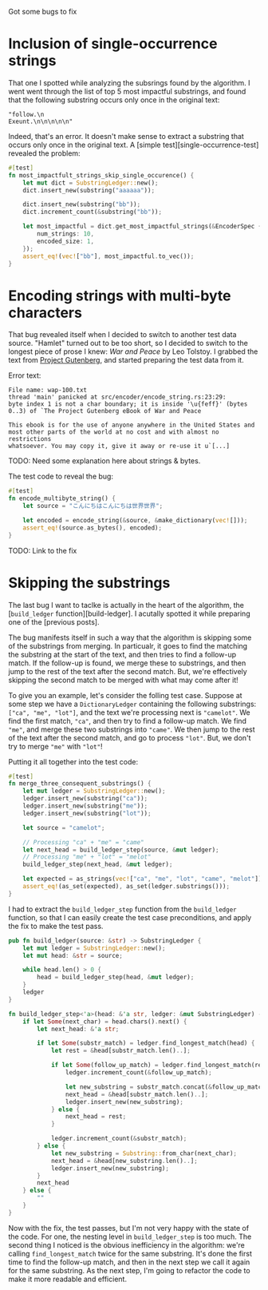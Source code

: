 Got some bugs to fix 

# Inclusion of single-occurrence strings 

That one I spotted while analyzing the subsrings found by the algorithm. I went went through the list of top 5 most impactful substrings, and found that the following substring occurs only once in the original text:

```
"follow.\n                                                         Exeunt.\n\n\n\n\n"
```

Indeed, that's an error. It doesn't make sense to extract a substring that occurs only once in the original text. A [simple test][single-occurrence-test] revealed the problem:

```rust
#[test]
fn most_impactfult_strings_skip_single_occurence() {
    let mut dict = SubstringLedger::new();
    dict.insert_new(substring("aaaaaa"));

    dict.insert_new(substring("bb"));
    dict.increment_count(&substring("bb"));

    let most_impactful = dict.get_most_impactful_strings(&EncoderSpec {
        num_strings: 10,
        encoded_size: 1,
    });
    assert_eq!(vec!["bb"], most_impactful.to_vec());
}
```

# Encoding strings with multi-byte characters

That bug revealed itself when I decided to switch to another test data source. "Hamlet" turned out to be too short, so I decided to switch to the longest piece of prose I knew: _War and Peace_ by Leo Tolstoy. I grabbed the text from [Project Gutenberg][gutenberg-war-and-peace], and started preparing the test data from it. 

Error text:

```
File name: wap-100.txt
thread 'main' panicked at src/encoder/encode_string.rs:23:29:
byte index 1 is not a char boundary; it is inside '\u{feff}' (bytes 0..3) of `The Project Gutenberg eBook of War and Peace
    
This ebook is for the use of anyone anywhere in the United States and
most other parts of the world at no cost and with almost no restrictions
whatsoever. You may copy it, give it away or re-use it u`[...]
```

TODO: Need some explanation here about strings & bytes.

The test code to reveal the bug: 

```rust
#[test]
fn encode_multibyte_string() {
    let source = "こんにちはこんにちは世界世界";

    let encoded = encode_string(&source, &make_dictionary(vec![]));
    assert_eq!(source.as_bytes(), encoded);
}
```

TODO: Link to the fix 

# Skipping the substrings 

The last bug I want to taclke is actually in the heart of the algorithm, the [`build_ledger` function][build-ledger]. I acutally spotted it while preparing one of the [previous posts].

The bug manifests itself in such a way that the algorithm is skipping some of the substrings from merging. In particualr, it goes to find the matching the substring at the start of the text, and then tries to find a follow-up match. If the follow-up is found, we merge these to substrings, and then jump to the rest of the text after the second match. But, we're effectively skipping the second match to be merged with what may come after it! 

To give you an example, let's consider the folling test case. Suppose at some step we have a `DictionaryLedger` containing the following substrings: `["ca", "me", "lot"]`, and the text we're processing next is `"camelot"`. We find the first match, `"ca"`, and then try to find a follow-up match. We find `"me"`, and merge these two substrings into `"came"`. We then jump to the rest of the text after the second match, and go to process `"lot"`. But, we don't try to merge `"me"` with `"lot"`! 

Putting it all together into the test code:

```rust
#[test]
fn merge_three_consequent_substrings() {
    let mut ledger = SubstringLedger::new();
    ledger.insert_new(substring("ca"));
    ledger.insert_new(substring("me"));
    ledger.insert_new(substring("lot"));

    let source = "camelot";

    // Processing "ca" + "me" = "came"
    let next_head = build_ledger_step(source, &mut ledger);
    // Processing "me" + "lot" = "melot"
    build_ledger_step(next_head, &mut ledger);

    let expected = as_strings(vec!["ca", "me", "lot", "came", "melot"]);
    assert_eq!(as_set(expected), as_set(ledger.substrings()));
}
```

I had to extract the `build_ledger_step` function from the `build_ledger` function, so that I can easily create the test case preconditions, and apply the fix to make the test pass.  

```rust
pub fn build_ledger(source: &str) -> SubstringLedger {
    let mut ledger = SubstringLedger::new();
    let mut head: &str = source;

    while head.len() > 0 {
        head = build_ledger_step(head, &mut ledger);
    }
    ledger
}

fn build_ledger_step<'a>(head: &'a str, ledger: &mut SubstringLedger) -> &'a str {
    if let Some(next_char) = head.chars().next() {
        let next_head: &'a str;

        if let Some(substr_match) = ledger.find_longest_match(head) {
            let rest = &head[substr_match.len()..];

            if let Some(follow_up_match) = ledger.find_longest_match(rest) {
                ledger.increment_count(&follow_up_match);

                let new_substring = substr_match.concat(&follow_up_match);
                next_head = &head[substr_match.len()..];
                ledger.insert_new(new_substring);
            } else {
                next_head = rest;
            }

            ledger.increment_count(&substr_match);
        } else {
            let new_substring = Substring::from_char(next_char);
            next_head = &head[new_substring.len()..];
            ledger.insert_new(new_substring);
        }
        next_head
    } else {
        ""
    }
}
```

Now with the fix, the test passes, but I'm not very happy with the state of the code. For one, the nesting level in `build_ledger_step` is too much. The second thing I noticed is the obvious inefficiency in the algorithm: we're calling `find_longest_match` twice for the same substring. It's done the first time to find the follow-up match, and then in the next step we call it again for the same substring. As the next step, I'm going to refactor the code to make it more readable and efficient. 

[gutenberg-war-and-peace]: https://www.gutenberg.org/cache/epub/2600/pg2600.txt



